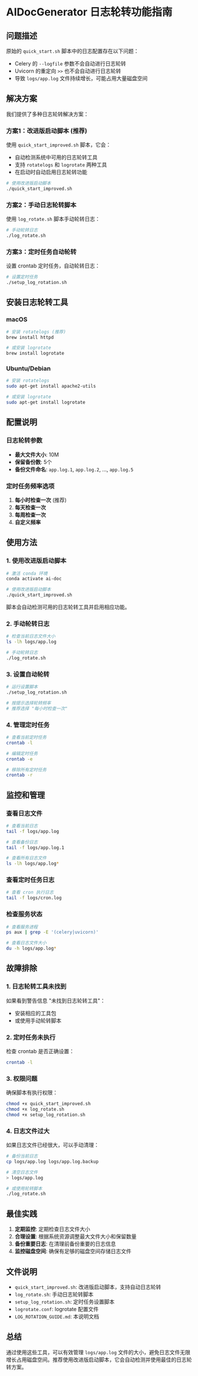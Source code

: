 # AIDocGenerator 日志轮转功能指南

## 问题描述

原始的 `quick_start.sh` 脚本中的日志配置存在以下问题：
- Celery 的 `--logfile` 参数不会自动进行日志轮转
- Uvicorn 的重定向 `>>` 也不会自动进行日志轮转
- 导致 `logs/app.log` 文件持续增长，可能占用大量磁盘空间

## 解决方案

我们提供了多种日志轮转解决方案：

### 方案1：改进版启动脚本 (推荐)

使用 `quick_start_improved.sh` 脚本，它会：
- 自动检测系统中可用的日志轮转工具
- 支持 `rotatelogs` 和 `logrotate` 两种工具
- 在启动时自动启用日志轮转功能

```bash
# 使用改进版启动脚本
./quick_start_improved.sh
```

### 方案2：手动日志轮转脚本

使用 `log_rotate.sh` 脚本手动轮转日志：

```bash
# 手动轮转日志
./log_rotate.sh
```

### 方案3：定时任务自动轮转

设置 crontab 定时任务，自动轮转日志：

```bash
# 设置定时任务
./setup_log_rotation.sh
```

## 安装日志轮转工具

### macOS
```bash
# 安装 rotatelogs (推荐)
brew install httpd

# 或安装 logrotate
brew install logrotate
```

### Ubuntu/Debian
```bash
# 安装 rotatelogs
sudo apt-get install apache2-utils

# 或安装 logrotate
sudo apt-get install logrotate
```

## 配置说明

### 日志轮转参数
- **最大文件大小**: 10M
- **保留备份数**: 5个
- **备份文件命名**: `app.log.1`, `app.log.2`, ..., `app.log.5`

### 定时任务频率选项
1. **每小时检查一次** (推荐)
2. **每天检查一次**
3. **每周检查一次**
4. **自定义频率**

## 使用方法

### 1. 使用改进版启动脚本

```bash
# 激活 conda 环境
conda activate ai-doc

# 使用改进版启动脚本
./quick_start_improved.sh
```

脚本会自动检测可用的日志轮转工具并启用相应功能。

### 2. 手动轮转日志

```bash
# 检查当前日志文件大小
ls -lh logs/app.log

# 手动轮转日志
./log_rotate.sh
```

### 3. 设置自动轮转

```bash
# 运行设置脚本
./setup_log_rotation.sh

# 按提示选择轮转频率
# 推荐选择 "每小时检查一次"
```

### 4. 管理定时任务

```bash
# 查看当前定时任务
crontab -l

# 编辑定时任务
crontab -e

# 移除所有定时任务
crontab -r
```

## 监控和管理

### 查看日志文件
```bash
# 查看当前日志
tail -f logs/app.log

# 查看备份日志
tail -f logs/app.log.1

# 查看所有日志文件
ls -lh logs/app.log*
```

### 查看定时任务日志
```bash
# 查看 cron 执行日志
tail -f logs/cron.log
```

### 检查服务状态
```bash
# 查看服务进程
ps aux | grep -E '(celery|uvicorn)'

# 查看日志文件大小
du -h logs/app.log*
```

## 故障排除

### 1. 日志轮转工具未找到
如果看到警告信息 "未找到日志轮转工具"：
- 安装相应的工具包
- 或使用手动轮转脚本

### 2. 定时任务未执行
检查 crontab 是否正确设置：
```bash
crontab -l
```

### 3. 权限问题
确保脚本有执行权限：
```bash
chmod +x quick_start_improved.sh
chmod +x log_rotate.sh
chmod +x setup_log_rotation.sh
```

### 4. 日志文件过大
如果日志文件已经很大，可以手动清理：
```bash
# 备份当前日志
cp logs/app.log logs/app.log.backup

# 清空日志文件
> logs/app.log

# 或使用轮转脚本
./log_rotate.sh
```

## 最佳实践

1. **定期监控**: 定期检查日志文件大小
2. **合理设置**: 根据系统资源调整最大文件大小和保留数量
3. **备份重要日志**: 在清理前备份重要的日志信息
4. **监控磁盘空间**: 确保有足够的磁盘空间存储日志文件

## 文件说明

- `quick_start_improved.sh`: 改进版启动脚本，支持自动日志轮转
- `log_rotate.sh`: 手动日志轮转脚本
- `setup_log_rotation.sh`: 定时任务设置脚本
- `logrotate.conf`: logrotate 配置文件
- `LOG_ROTATION_GUIDE.md`: 本说明文档

## 总结

通过使用这些工具，可以有效管理 `logs/app.log` 文件的大小，避免日志文件无限增长占用磁盘空间。推荐使用改进版启动脚本，它会自动检测并使用最佳的日志轮转方案。
